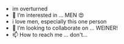 - im overturned
- 👀 I’m interested in ... MEN 😍
- i love men, especially this one person
- 💞️ I’m looking to collaborate on ... WEINER!
- 📫 How to reach me ... don't...

<!---
Overturned0w0/Overturned0w0 is a ✨ special ✨ repository because its `README.md` (this file) appears on your GitHub profile.
You can click the Preview link to take a look at your changes.
--->
